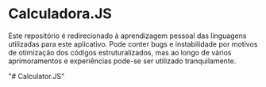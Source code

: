 <h1>Calculadora.JS</h1>

<p>Este repositório é redirecionado à aprendizagem pessoal das linguagens utilizadas para este aplicativo. Pode conter
bugs e instabilidade por motivos de otimização dos códigos estruturalizados, mas ao longo de vários aprimoramentos e
experiências pode-se ser utilizado tranquilamente.</p>"# Calculator.JS" 
